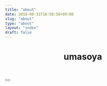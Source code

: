 ```yaml
---
title: "about"
date: 2018-08-31T16:58:58+09:00
slug: "about"
type: "about"
layout: "index"
draft: false
---
```


<header class="about-header">
    <div id="user_icon"><i class="fas fa-10x fa-user-circle"></i></div>
    <h1 id="user_name">umasoya</h1>
</header>
<div class="icons">
    <a href="https://github.com/umasoya/" target="_brank">
        <i class="fab fa-github"></i>
    </a>
    <a href="https://twitter.com/zomqyqzvto" target="_brank">
        <i class="fab fa-twitter"></i>
    </a>
    <button type="button" id="nintendo-switch" class="btn" data-clipboard-text="000000000000" title="フレンドコードをコピーしました[SW-0000-0000-0000]">
        <i class="fab fa-nintendo-switch"></i>
    </button>
</div>
